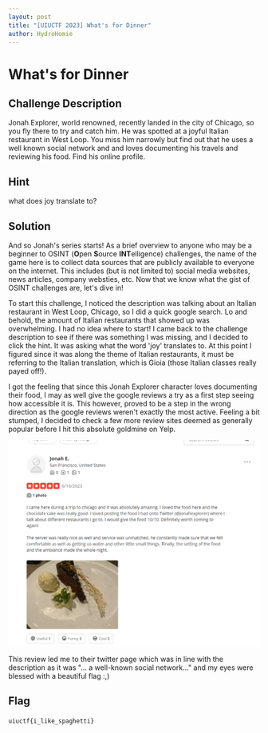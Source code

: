 ```yaml
---
layout: post
title: "[UIUCTF 2023] What's for Dinner"
author: HydroHomie
---
```

# What's for Dinner 

## Challenge Description

Jonah Explorer, world renowned, recently landed in the city of Chicago, so you fly there to try and catch him. He was spotted at a joyful Italian restaurant in West Loop. You miss him narrowly but find out that he uses a well known social network and and loves documenting his travels and reviewing his food. Find his online profile.

## Hint 

what does joy translate to?

## Solution
And so Jonah's series starts! As a brief overview to anyone who may be a beginner to OSINT (**O**pen **S**ource **INT**elligence) challenges, the name of the game here is to collect data sources that are publicly available to everyone on the internet. This includes (but is not limited to) social media websites, news articles, company websties, etc. Now that we know what the gist of OSINT challenges are, let's dive in!

To start this challenge, I noticed the description was talking about an Italian restaurant in West Loop, Chicago, so I did a quick google search. Lo and behold, the amount of Italian restaurants that showed up was overwhelming. I had no idea where to start! I came back to the challenge description to see if there was something I was missing, and I decided to click the hint. It was asking what the word 'joy' translates to. At this point I figured since it was along the theme of Italian restaurants, it must be referring to the Italian translation, which is Gioia (those Italian classes really payed off!). 

I got the feeling that since this Jonah Explorer character loves documenting their food, I may as well give the google reviews a try as a first step seeing how accessible it is. This however, proved to be a step in the wrong direction as the google reviews weren't exactly the most active. Feeling a bit stumped, I decided to check a few more review sites deemed as generally popular before I hit this absolute goldmine on Yelp. 

![What's-for-dinner](/assets/images/uiuctf2023/What's-for-dinner.png)

This review led me to their twitter page which was in line with the description as it was "... a well-known social network..." and my eyes were blessed with a beautiful flag :,)

## Flag
  ```uiuctf{i_like_spaghetti}```
